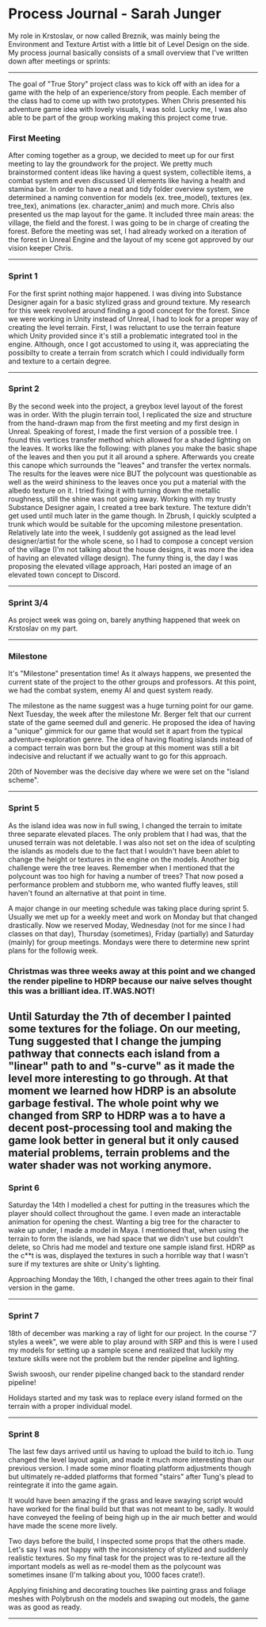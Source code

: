 ﻿# Process Journal - Sarah Junger

My role in Krstoslav, or now called Breznik, was mainly being the Environment and Texture Artist with a little bit of Level Design on the side.
My process journal basically consists of a small overview that I've written down after meetings or sprints:

---

The goal of "True Story" project class was to kick off with an idea for a game with the help of an experience/story from people. Each member of the class had to come up with two prototypes. When Chris presented his adventure game idea with lovely visuals, I was sold.
Lucky me, I was also able to be part of the group working making this project come true.

### First Meeting

After coming together as a group, we decided to meet up for our first meeting to lay the groundwork for the project. We pretty much brainstormed content ideas like having a quest system, collectible items, a combat system and even discussed UI elements like having a health and stamina bar.
In order to have a neat and tidy folder overview system, we determined a naming convention for models (ex. tree_model), textures (ex. tree_tex), animations (ex. character_anim) and much more.
Chris also presented us the map layout for the game. It included three main areas: the village, the field and the forest. I was going to be in charge of creating the forest.
Before the meeting was set, I had already worked on a iteration of the forest in Unreal Engine and the layout of my scene got approved by our vision keeper Chris.

---

### Sprint 1

For the first sprint nothing major happened. I was diving into Substance Designer again for a basic stylized grass and ground texture. My research for this week revolved around finding a good concept for the forest.
Since we were working in Unity instead of Unreal, I had to look for a proper way of creating the level terrain. First, I was reluctant to use the terrain feature which Unity provided since it's still a problematic integrated tool in the engine. 
Although, once I got accustomed to using it, was appreciating the possibilty to create a terrain from scratch which I could individually form and texture to a certain degree.


---

### Sprint 2

By the second week into the project, a greybox level layout of the forest was in order. With the plugin terrain tool, I replicated the size and structure from the hand-drawn map from the first meeting and my first design in Unreal.
Speaking of forest, I made the first version of a possible tree. I found this vertices transfer method which allowed for a shaded lighting on the leaves. It works like the following: with planes you make the basic shape of the leaves and then you put it all around a sphere. Afterwards you create this canope which surrounds the "leaves" and transfer the vertex normals.
The results for the leaves were nice BUT the polycount was questionable as well as the weird shininess to the leaves once you put a material with the albedo texture on it.
I tried fixing it with turning down the metallic roughness, still the shine was not going away. 
Working with my trusty Substance Designer again, I created a tree bark texture. The texture didn't get used until much later in the game though. In Zbrush, I quickly sculpted a trunk which would be suitable for the upcoming milestone presentation.
Relatively late into the week, I suddenly got assigned as the lead level designer/artist for the whole scene, so I had to compose a concept version of the village (I'm not talking about the house designs, it was more the idea of having an elevated village design).
The funny thing is, the day I was proposing the elevated village approach, Hari posted an image of an elevated town concept to Discord.

---

### Sprint 3/4

As project week was going on, barely anything happened that week on Krstoslav on my part.

---

### Milestone

It's "Milestone" presentation time! As it always happens, we presented the current state of the project to the other groups and professors.
At this point, we had the combat system, enemy AI and quest system ready.


The milestone as the name suggest was a huge turning point for our game.
Next Tuesday, the week after the milestone Mr. Berger felt that our current state of the game seemed dull and generic. He proposed the idea of having a "unique" gimmick for our game that would set it apart from the typical adventure-exploration genre.
The idea of having floating islands instead of a compact terrain was born but the group at this moment was still a bit indecisive and reluctant if we actually want to go for this approach.

20th of November was the decisive day where we were set on the "island scheme".


---

### Sprint 5


As the island idea was now in full swing, I changed the terrain to imitate three separate elevated places. The only problem that I had was, that the unused terrain was not deletable. 
I was also not set on the idea of sculpting the islands as models due to the fact that I wouldn't have been ablet to change the height or textures in the engine on the models. Another big challenge were the tree leaves. Remember when I mentioned that the polycount was too high for having a number of trees?
That now posed a performance problem and stubborn me, who wanted fluffy leaves, still haven't found an alternative at that point in time.

A major change in our meeting schedule was taking place during sprint 5. Usually we met up for a weekly meet and work on Monday but that changed drastically.
Now we reserved Moday, Wednesday (not for me since I had classes on that day), Thursday (sometimes), Friday (partially) and Saturday (mainly) for group meetings. Mondays were there to determine new sprint plans for the followig week.

### Christmas was three weeks away at this point and we changed the render pipeline to HDRP because our naive selves thought this was a brilliant idea. IT.WAS.NOT!

Until Saturday the 7th of december I painted some textures for the foliage. On our meeting, Tung suggested that I change the jumping pathway that connects each island from a "linear" path to and "s-curve" as it made the level more interesting to go through.
At that moment we learned how HDRP is an absolute garbage festival. The whole point why we changed from SRP to HDRP was a to have a decent post-processing tool and making the game look better in general but it only caused material problems, terrain problems and the water shader was not working anymore.
---

### Sprint 6

Saturday the 14th I modelled a chest for putting in the treasures which the player should collect throughout the game. I even made an interactable animation for opening the chest.
Wanting a big tree for the character to wake up under, I made a model in Maya. I mentioned that, when using the terrain to form the islands, we had space that we didn't use but couldn't delete, so Chris had me model and texture one sample island first.
HDRP as the c**t is was, displayed the textures in such a horrible way that I wasn't sure if my textures are shite or Unity's lighting.

Approaching Monday the 16th, I changed the other trees again to their final version in the game.

---

### Sprint 7

18th of december was marking a ray of light for our project. In the course "7 styles a week", we were able to play around with SRP and this is were I used my models for setting up a sample scene and realized that luckily my texture skills were not the problem but the render pipeline and lighting.

Swish swoosh, our render pipeline changed back to the standard render pipeline!

Holidays started and my task was to replace every island formed on the terrain with a proper individual model.

---

### Sprint 8

The last few days arrived until us having to upload the build to itch.io.
Tung changed the level layout again, and made it much more interesting than our previous version. I made some minor floating platform adjustments though but ultimately re-added platforms that formed "stairs" after Tung's plead to reintegrate it into the game again.

It would have been amazing if the grass and leave swaying script would have worked for the final build but that was not meant to be, sadly. It would have conveyed the feeling of being high up in the air much better and would have made the scene more lively.

Two days before the build, I inspected some props that the others made. Let's say I was not happy with the inconsistency of stylized and suddenly realistic textures.
So my final task for the project was to re-texture all the important models as well as re-model them as the polycount was sometimes insane (I'm talking about you, 1000 faces crate!).

Applying finishing and decorating touches like painting grass and foliage meshes with Polybrush on the models and swaping out models, the game was as good as ready.

---

